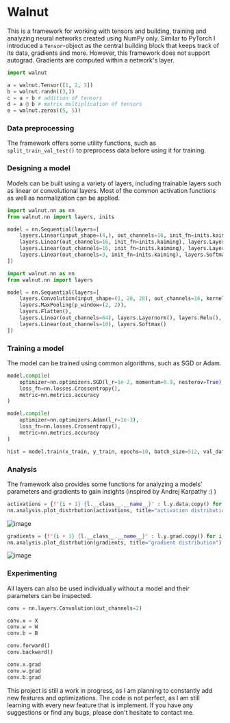 # Walnut

This is a framework for working with tensors and building, training and analyzing neural networks created using NumPy only. Similar to PyTorch I introduced a `Tensor`-object as the central building block that keeps track of its data, gradients and more. However, this framework does not support autograd. Gradients are computed within a network's layer.

```Python
import walnut

a = walnut.Tensor([1, 2, 3])
b = walnut.randn((3,))
c = a + b # addition of tensors
d = a @ b # matrix multiplication of tensors
e = walnut.zeros((5, 5))
```

### Data preprocessing

The framework offers some utility functions, such as `split_train_val_test()` to preprocess data before using it for training.

### Designing a model

Models can be built using a variety of layers, including trainable layers such as linear or convolutional layers. Most of the common activation functions as well as normalization can be applied.

```python
import walnut.nn as nn
from walnut.nn import layers, inits

model = nn.Sequential(layers=[
    layers.Linear(input_shape=(4,), out_channels=16, init_fn=inits.kaiming), layers.Layernorm(), layers.Tanh(),
    layers.Linear(out_channels=16, init_fn=inits.kaiming), layers.Layernorm(), layers.Tanh(),
    layers.Linear(out_channels=16, init_fn=inits.kaiming), layers.Layernorm(), layers.Tanh(),
    layers.Linear(out_channels=3, init_fn=inits.kaiming), layers.Softmax()
])
```

```python
import walnut.nn as nn
from walnut.nn import layers

model = nn.Sequential(layers=[
    layers.Convolution(input_shape=(1, 28, 28), out_channels=16, kernel_shape=(3, 3)), layers.Layernorm(), layers.Relu(),
    layers.MaxPooling(p_window=(2, 2)),
    layers.Flatten(),
    layers.Linear(out_channels=64), layers.Layernorm(), layers.Relu(),
    layers.Linear(out_channels=10), layers.Softmax()
])
```

### Training a model

The model can be trained using common algorithms, such as SGD or Adam.

```python
model.compile(
    optimizer=nn.optimizers.SGD(l_r=1e-2, momentum=0.9, nesterov=True),
    loss_fn=nn.losses.Crossentropy(),
    metric=nn.metrics.accuracy
)
```

```python
model.compile(
    optimizer=nn.optimizers.Adam(l_r=1e-3),
    loss_fn=nn.losses.Crossentropy(),
    metric=nn.metrics.accuracy
)
```

```python
hist = model.train(x_train, y_train, epochs=10, batch_size=512, val_data=(x_val, y_val))
```

### Analysis

The framework also provides some functions for analyzing a models' parameters and gradients to gain insights (inspired by Andrej Karpathy :) )

```python
activations = {f"{i + 1} {l.__class__.__name__}" : l.y.data.copy() for i, l in enumerate(model.layers) if l.__class__.__name__ == "Tanh"}
nn.analysis.plot_distrbution(activations, title="activation distribution") 
```

![image](https://github.com/DKoflerGIT/NumpyNN/assets/74835806/a205f974-40a6-4d7b-9916-060d4ada9cae)

```python
gradients = {f"{i + 1} {l.__class__.__name__}" : l.y.grad.copy() for i, l in enumerate(model.layers) if l.__class__.__name__ == "Linear"}
nn.analysis.plot_distrbution(gradients, title="gradient distribution")
```

![image](https://github.com/DKoflerGIT/NumpyNN/assets/74835806/8119d55a-fb83-4300-8f9f-5ea1bd8e85d1)


### Experimenting

All layers can also be used individually without a model and their parameters can be inspected.
```python
conv = nn.layers.Convolution(out_channels=2)

conv.x = X
conv.w = W
conv.b = B

conv.forward()
conv.backward()

conv.x.grad
conv.w.grad
conv.b.grad
```

This project is still a work in progress, as I am planning to constantly add new features and optimizations.
The code is not perfect, as I am still learning with every new feature that is implement.
If you have any suggestions or find any bugs, please don't hesitate to contact me.